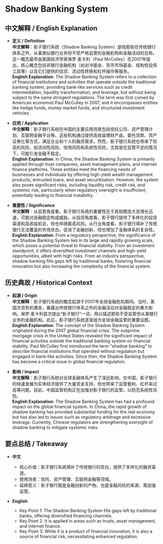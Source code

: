 # Shadow Banking System

## 中文解释 / English Explanation

* **定义 / Definition**  
  **中文解释**：影子银行系统（Shadow Banking System）是指那些在传统银行体系之外，从事类似银行业务但不受严格监管的金融机构和金融活动的总称。这一概念最早由美国经济学家保罗·麦卡利（Paul McCulley）在2007年提出，核心概念包括非银行金融机构（如对冲基金、货币市场基金、结构性投资工具等）以及它们提供的信贷、流动性转换和杠杆操作等服务。  
  **English Explanation**: The Shadow Banking System refers to a collection of financial institutions and activities that operate outside the traditional banking system, providing bank-like services such as credit intermediation, liquidity transformation, and leverage, but without being subject to the same stringent regulations. The term was first coined by American economist Paul McCulley in 2007, and it encompasses entities like hedge funds, money market funds, and structured investment vehicles.

* **应用 / Application**  
  **中文解释**：影子银行系统在中国的主要应用场景包括信托公司、资产管理计划、互联网金融平台等。这些机构通过提供高收益理财产品、委托贷款、资产证券化等方式，满足企业和个人的融资需求。然而，影子银行系统也带来了较高的风险，如流动性风险、信用风险和系统性风险，尤其是在监管不足的情况下，可能引发金融不稳定。  
  **English Explanation**: In China, the Shadow Banking System is primarily applied through trust companies, asset management plans, and internet finance platforms. These entities meet the financing needs of businesses and individuals by offering high-yield wealth management products, entrusted loans, and asset securitization. However, the system also poses significant risks, including liquidity risk, credit risk, and systemic risk, particularly when regulatory oversight is insufficient, potentially leading to financial instability.

* **重要性 / Significance**  
  **中文解释**：从监管角度看，影子银行系统的重要性在于其规模庞大且增长迅速，可能对金融稳定构成威胁。从投资角度看，影子银行提供了多样化的投资渠道和高收益机会，但也伴随着高风险。从行业角度看，影子银行填补了传统银行无法覆盖的市场空白，促进了金融创新，但也增加了金融体系的复杂性。  
  **English Explanation**: From a regulatory perspective, the significance of the Shadow Banking System lies in its large and rapidly growing scale, which poses a potential threat to financial stability. From an investment standpoint, it offers diversified investment channels and high-yield opportunities, albeit with high risks. From an industry perspective, shadow banking fills gaps left by traditional banks, fostering financial innovation but also increasing the complexity of the financial system.

## 历史典故 / Historical Context

* **起源 / Origin**  
  **中文解释**：影子银行系统的概念起源于2007年全球金融危机期间。当时，美国次贷危机爆发，暴露出传统银行体系之外的金融活动对金融稳定的重大影响。保罗·麦卡利首次提出“影子银行”一词，用以描述那些不受监管但从事银行业务的金融机构。此后，影子银行系统逐渐成为全球金融监管的重要议题。  
  **English Explanation**: The concept of the Shadow Banking System originated during the 2007 global financial crisis. The subprime mortgage crisis in the United States revealed the significant impact of financial activities outside the traditional banking system on financial stability. Paul McCulley first introduced the term "shadow banking" to describe financial institutions that operated without regulation but engaged in bank-like activities. Since then, the Shadow Banking System has become a critical issue in global financial regulation.

* **影响 / Impact**  
  **中文解释**：影子银行系统对全球金融体系产生了深远影响。在中国，影子银行的快速发展为实体经济提供了大量资金支持，但也带来了监管套利、杠杆率过高等问题。目前，中国监管机构正在加强对影子银行的监管，以防范系统性风险。  
  **English Explanation**: The Shadow Banking System has had a profound impact on the global financial system. In China, the rapid growth of shadow banking has provided substantial funding for the real economy but has also led to issues such as regulatory arbitrage and excessive leverage. Currently, Chinese regulators are strengthening oversight of shadow banking to mitigate systemic risks.

## 要点总结 / Takeaway

* **中文**  
  - 核心价值：影子银行系统填补了传统银行的空白，提供了多样化的融资渠道。  
  - 使用场景：信托、资产管理、互联网金融等领域。  
  - 延伸意义：影子银行既是金融创新的产物，也是金融风险的来源，需加强监管。

* **English**  
  - Key Point 1: The Shadow Banking System fills gaps left by traditional banks, offering diversified financing channels.  
  - Key Point 2: It is applied in areas such as trusts, asset management, and internet finance.  
  - Key Point 3: While it is a product of financial innovation, it is also a source of financial risk, necessitating enhanced regulation.